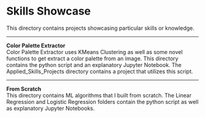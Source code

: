 # Skills Showcase
This directory contains projects showcasing particular skills or knowledge. 
  
---
  

**Color Palette Extractor**  
Color Palette Extractor uses KMeans Clustering as well as some novel functions to get extract a color palette from an image.
This directory contains the python script and an explanatory Jupyter Notebook. 
The Applied_Skills_Projects directory contains a project that utilizes this script.
  
---
  
**From Scratch**  
This directory contains ML algorithms that I built from scratch. The Linear Regression and Logistic Regression folders contain the python script as well as explanatory Jupyter Notebooks. 
